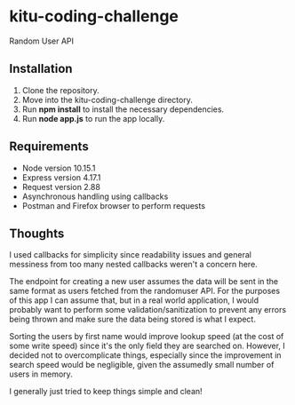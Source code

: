 # kitu-coding-challenge
Random User API


## Installation ##
1. Clone the repository.
2. Move into the kitu-coding-challenge directory.
3. Run **npm install** to install the necessary dependencies.
4. Run **node app.js** to run the app locally.

## Requirements ##
- Node version 10.15.1
- Express version 4.17.1
- Request version 2.88
- Asynchronous handling using callbacks
- Postman and Firefox browser to perform requests

## Thoughts ##
I used callbacks for simplicity since readability issues and general messiness from too many nested callbacks weren't a concern here.

The endpoint for creating a new user assumes the data will be sent in the same format as users fetched from the randomuser API. For the purposes of this app I can assume that, but in a real world application, I would probably want to perform some validation/sanitization to prevent any errors being thrown and make sure the data being stored is what I expect.

Sorting the users by first name would improve lookup speed (at the cost of some write speed) since it's the only field they are searched on. However, I decided not to overcomplicate things, especially since the improvement in search speed would be negligible, given the assumedly small number of users in memory.

I generally just tried to keep things simple and clean!
